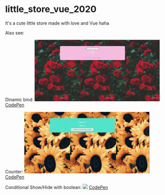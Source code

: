 # little_store_vue_2020
It's a cute little store made with love and Vue haha


Also see:

Dinamic bind:
<img style="width: 400px;" src="src/dinamic_bind.gif"/>
<a href="https://codepen.io/wolfhaltz/pen/jOqZZKG">CodePen</a>

Counter:
<img style="width: 400px;" src="src/counter.gif"/>
<a href="https://codepen.io/wolfhaltz/pen/qBZxoXb">CodePen</a>

Conditional Show/Hide with boolean:
<img style="width: 400px;" src="src/contidional_show_hide.gif"/>
<a href="https://codepen.io/wolfhaltz/pen/dyMdmqv">CodePen</a>